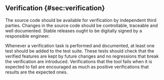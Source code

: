 ## Verification {#sec:verification}

The source code should be available for verification by independent third parties.
Changes in the source code should be controllable, traceable and well documented.
Stable releases ought to be digitally signed by a responsible engineer.

Whenever a verification task is performed and documented, at least one test should be added to the test suite. These tests should check that the verified features are kept by future changes and no regressions that break the verification are introduced. Verifications that the tool fails when it is expected to fail are encouraged as much as positive verifications that results are the expected ones.

